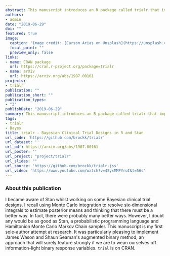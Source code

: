 ```yaml
---
abstract: This manuscript introduces an R package called trialr that implements a collection of clinical trial methods in Stan and R. In this article, we explore three methods in detail. The first is the continual reassessment method for conducting phase I dose-finding trials that seek a maximum tolerable dose. The second is EffTox, a dose-finding design that scrutinises doses by joint efficacy and toxicity outcomes. The third is the augmented binary method for modelling the probability of treatment success in phase II oncology trials with reference to repeated measures of continuous tumour size and binary indicators of treatment failure. We emphasise in this article the benefits that stem from having access to posterior samples, including flexible inference and powerful visualisation. We hope that this package encourages the use of Bayesian methods in clinical trials.
authors:
- admin
date: "2019-06-29"
doi: ""
featured: true
image:
  caption: 'Image credit: [Carson Arias on Unsplash](https://unsplash.com/photos/7Z03R1wOdmI)'
  focal_point: ""
  preview_only: false
links:
- name: CRAN package
  url: https://cran.r-project.org/package=trialr
- name: arXiv
  url: https://arxiv.org/abs/1907.00161
projects:
- trialr
publication: ""
publication_short: ""
publication_types:
- "3"
publishDate: "2019-06-29"
summary: This manuscript introduces an R package called trialr that implements a collection of clinical trial methods in Stan and R. In this article, we explore three methods in detail...
tags:
- trialr
- Bayes
title: trialr - Bayesian Clinical Trial Designs in R and Stan
url_code: 'https://github.com/brockk/trialr'
url_dataset: ''
url_pdf: https://arxiv.org/abs/1907.00161
url_poster: ''
url_project: "project/trialr"
url_slides: ""
url_source: 'https://github.com/brockk/trialr-jss'
url_video: 'https://www.youtube.com/watch?v=4SyxMMPYruI&t=56s'
---
```


### About this publication
I became aware of Stan whilst working on some Bayesian clinical trial designs.
I recall using Monte Carlo integration to resolve six-dimensional integrals to estimate posterior means and thinking that there must be a better way.
In fact, there were probably many better ways.
However, I doubt any would be as good as Stan, a probabilistic programming language and Hamiltonion Monte Carlo Markov Chain sampler.
This manuscript is my first sole-author attempt at research.
It was particularly pleasing to implement James Wason and Shaun Seaman's augmented binary method, an approach that will surely feature strongly if we are to wean ourselves off information-light binary response variables. 
`trial` is on CRAN.

